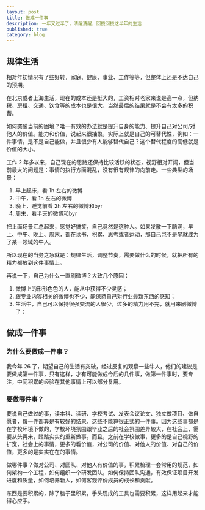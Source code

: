 ```yaml
---
layout: post
title: 做成一件事
description: 一年又过半了，清醒清醒，回拢回拢这半年的生活
published: true
category: blog
---
```


## 规律生活

相对年初情况有了些好转，家庭、健康、事业、工作等等，但整体上还是不达自己的预期。

在北京或者上海生活，现在的成本还是挺大的，工资相对老家来说是高一点，但纳税、房租、交通、饮食等的成本也是很大，当然最后的结果就是不会有太多的积蓄。

如何突破当前的困境？唯一有效的办法就是提升自身的能力、提升自己对公司/对他人的价值。能力和价值，说起来很抽象，实际上就是自己的可替代性，例如：一件事情，是不是自己能做，并且很少有人能够替代自己？这个替代程度的高低就是价值的大小。

工作 2 年多以来，自己现在的思路还保持比较活跃的状态，视野相对开阔，但当前最大的问题是：事情的执行方面混乱，没有很有规律的向前走。一些典型的场景：

1. 早上起床，看 1h 左右的微博
2. 中午，看 1h 左右的微博
3. 晚上，睡觉前看 2h 左右的微博和byr
4. 周末，看半天的微博和byr

把上面场景汇总起来，感觉好搞笑，自己竟然是这种人。如果发散一下脑洞，早上、中午、晚上、周末，都在读书、积累、思考或者运动，那自己岂不是早就成为了某一领域的牛人。

所以现在的当务之急就是：规律生活，调整节奏，需要做什么的时候，就把所有的精力都放到这件事情上。

再说一下，自己为什么一直刷微博？大致几个原因：

1. 微博上的形形色色的人，能从中获得不少灵感；
2. 跟专业内容相关的微博也不少，能保持自己对行业最新东西的感知；
3. 生活中，自己可以保持很强交流的人很少，过多的精力用不完，就用来刷微博了；

## 做成一件事

### 为什么要做成一件事？

我今年 26 了，期望自己的生活有突破，经过反复的观察一些牛人，他们的建议是要做成第一件事，只有这样，才有可能做成今后的几件事，做第一件事时，要专注，中间积累的经验在其他事情上可以部分复用。

### 要做哪件事？

要说自己做过的事，读本科、读研、学校考试、发表会议论文、独立做项目、做自愿者，每一件都算是有较好的结果，这些不能算很正式的一件事。因为这些事都是在学校环境下做的，学校环境氛围跟毕业之后的社会氛围差异较大，在社会上，需要从头再来，踏踏实实的重新做事。而且，之前在学校做事，更多的是自己视野的扩宽，社会上的事情，更多的看价值，对公司的价值、对他人的价值、对自己的价值，更多的是实实在在的事情。

做哪件事？做对公司、对团队、对他人有价值的事，积累梳理一套常用的规范，如何架构一个工程，如何组织一个研发团队，如何保持团队沟通，有效保证项目开发进度和质量，如何培养新人，如何客观评价成员的成长和贡献。

东西是要积累的，除了脑子里积累，手头现成的工具也需要积累，这样用起来才能得心应手。











































[NingG]:    http://ningg.github.com  "NingG"










